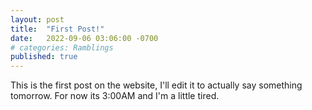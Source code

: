 ```yaml
---
layout: post
title:  "First Post!"
date:   2022-09-06 03:06:00 -0700
# categories: Ramblings
published: true
---
```

This is the first post on the website, I'll edit it to actually say something tomorrow. For now its 3:00AM and I'm a little tired.


